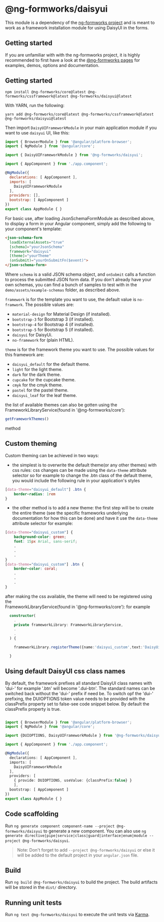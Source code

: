 # @ng-formworks/daisyui
This module is a dependency of the [ng-formworks project][npm_core_ver] and is meant to work as a framework installation module for using DaisyUI in the forms.

## Getting started

If you are unfamiliar with with the ng-formworks project, it is highly recommended to 
first have a look at the [@ng-formworks pages][npm_core_ver] for examples, demos, options and documentation.

## Getting started

```shell
npm install @ng-formworks/core@latest @ng-formworks/cssframework@latest @ng-formworks/daisyui@latest
```

With YARN, run the following:

```shell
yarn add @ng-formworks/core@latest @ng-formworks/cssframework@latest @ng-formworks/daisyui@latest
```

Then import `DaisyUIFrameworkModule` in your main application module if you want to use `daisyui` UI, like this:

```javascript
import { BrowserModule } from '@angular/platform-browser';
import { NgModule } from '@angular/core';

import { DaisyUIFrameworkModule } from '@ng-formworks/daisyui';

import { AppComponent } from './app.component';

@NgModule({
  declarations: [ AppComponent ],
  imports: [
    DaisyUIFrameworkModule
  ],
  providers: [],
  bootstrap: [ AppComponent ]
})
export class AppModule { }
```

For basic use, after loading JsonSchemaFormModule as described above, to display a form in your Angular component, simply add the following to your component's template:

```html
<json-schema-form
  loadExternalAssets="true"
  [schema]="yourJsonSchema"
  framework="daisyui"
  [theme]="yourTheme"
  (onSubmit)="yourOnSubmitFn($event)">
</json-schema-form>
```

Where `schema` is a valid JSON schema object, and `onSubmit` calls a function to process the submitted JSON form data. If you don't already have your own schemas, you can find a bunch of samples to test with in the `demo/assets/example-schemas` folder, as described above.

`framework` is for the template you want to use, the default value is `no-framwork`. The possible values are:

* `material-design` for  Material Design (if installed).
* `bootstrap-3` for Bootstrap 3 (if installed).
* `bootstrap-4` for Bootstrap 4 (if installed).
* `bootstrap-5` for Bootstrap 5 (if installed).
* `daisyui` for DaisyUi. 
* `no-framework` for (plain HTML).

`theme` is for the framework theme you want to use. 
The possible values for this framework are:

* `daisyui_default` for the default theme.
* `light` for the light theme.
* `dark` for the dark theme.
* `cupcake` for the cupcake theme.
* `cmyk` for the cmyk theme.
* `pastel` for the pastel theme.
* `daisyui_leaf` for the leaf theme.

the list of available themes can also be gotten using the 
FrameworkLibraryService(found in '@ng-formworks/core'): 
 ```typescript
 getFrameworkThemes()
 ``` 
 method 

## Custom theming

Custom theming can be achieved in two ways:

* the simplest is to overwrite the default theme(or any other themes) with css rules:
css changes can be made using the `data-theme` attribute selector
so for example to change the .btn class of the default theme, you would
include the following rule in your application's styles

```css
[data-theme="daisyui_default"] .btn {
    border-radius: 1rem
}
```

* the other method is to add a new theme:
the first step will be to create the entire theme (see the specific frameworks underlying documentation for how this can be done) and have it use the `data-theme` attribute selector for example:

```css
[data-theme="daisyui_custom"] {
    background-color: green;
    font: 15px Arial, sans-serif;
    .
    .
    .
}
[data-theme="daisyui_custom"] .btn {
    border-color: coral;
    .
    .
    .
}

```
after making the css available, the theme will need to be registered using the  
FrameworkLibraryService(found in '@ng-formworks/core'):
for example 

```typescript
  constructor(
    .
    private frameworkLibrary: FrameworkLibraryService,
    .
    .
  ) { 

    frameworkLibrary.registerTheme({name:'daisyui_custom',text:'DaisyUi custom theme'})

  }

```

## Using default DaisyUI css class names

By default, the framework prefixes all standard DaisyUI class names with 'dui-'
for example '.btn' will become '.dui-btn'. The standard names can be switched back without the 'dui-' prefix if need be. To switch opf the 'dui-' prefixing, the DUIOPTIONS token value needs to be provided with the classPrefix property set to false-see code snippet below. By default the classPrefix property is true. 

```typescript

import { BrowserModule } from '@angular/platform-browser';
import { NgModule } from '@angular/core';

import {DUIOPTIONS, DaisyUIFrameworkModule } from '@ng-formworks/daisyui';

import { AppComponent } from './app.component';

@NgModule({
  declarations: [ AppComponent ],
  imports: [
    DaisyUIFrameworkModule
  ],
  providers: [
    { provide: DUIOPTIONS, useValue: {classPrefix:false} }
    ],
  bootstrap: [ AppComponent ]
})
export class AppModule { }

```

## Code scaffolding

Run `ng generate component component-name --project @ng-formworks/daisyui` to generate a new component. You can also use `ng generate directive|pipe|service|class|guard|interface|enum|module --project @ng-formworks/daisyui`.
> Note: Don't forget to add `--project @ng-formworks/daisyui` or else it will be added to the default project in your `angular.json` file.

## Build

Run `ng build @ng-formworks/daisyui` to build the project. The build artifacts will be stored in the `dist/` directory.

## Running unit tests

Run `ng test @ng-formworks/daisyui` to execute the unit tests via [Karma](https://karma-runner.github.io).

[npm_core_ver]:https://www.npmjs.com/package/@ng-formworks/core
